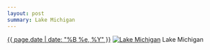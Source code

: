 ```yaml
---
layout: post
summary: Lake Michigan
---
```


<p>
  <time><a href="/523">{{ page.date | date: "%B %e, %Y" }}</a></time>
  <a href="/523"><img src="{{ site.assets_url }}/523-640.jpg" srcset="{{ site.assets_url }}/523-320.jpg 320w, {{ site.assets_url }}/523-640.jpg 640w, {{ site.assets_url }}/523-960.jpg 960w, {{ site.assets_url }}/523-1280.jpg 1280w" sizes="(min-width: 700px) 50vw, calc(100vw - 2rem)" alt="Lake Michigan" /></a>
  <span>Lake Michigan</span>
</p>
